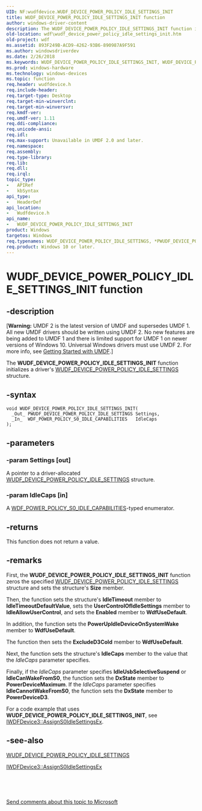 ```yaml
---
UID: NF:wudfdevice.WUDF_DEVICE_POWER_POLICY_IDLE_SETTINGS_INIT
title: WUDF_DEVICE_POWER_POLICY_IDLE_SETTINGS_INIT function
author: windows-driver-content
description: The WUDF_DEVICE_POWER_POLICY_IDLE_SETTINGS_INIT function initializes a driver's WUDF_DEVICE_POWER_POLICY_IDLE_SETTINGS structure.
old-location: wdf\wudf_device_power_policy_idle_settings_init.htm
old-project: wdf
ms.assetid: 893F249B-ACD9-4262-93B6-890987A9F591
ms.author: windowsdriverdev
ms.date: 2/26/2018
ms.keywords: WUDF_DEVICE_POWER_POLICY_IDLE_SETTINGS_INIT, WUDF_DEVICE_POWER_POLICY_IDLE_SETTINGS_INIT function, umdf.wudf_device_power_policy_idle_settings_init, wdf.wudf_device_power_policy_idle_settings_init, wudfdevice/WUDF_DEVICE_POWER_POLICY_IDLE_SETTINGS_INIT
ms.prod: windows-hardware
ms.technology: windows-devices
ms.topic: function
req.header: wudfdevice.h
req.include-header: 
req.target-type: Desktop
req.target-min-winverclnt: 
req.target-min-winversvr: 
req.kmdf-ver: 
req.umdf-ver: 1.11
req.ddi-compliance: 
req.unicode-ansi: 
req.idl: 
req.max-support: Unavailable in UMDF 2.0 and later.
req.namespace: 
req.assembly: 
req.type-library: 
req.lib: 
req.dll: 
req.irql: 
topic_type:
-	APIRef
-	kbSyntax
api_type:
-	HeaderDef
api_location:
-	Wudfdevice.h
api_name:
-	WUDF_DEVICE_POWER_POLICY_IDLE_SETTINGS_INIT
product: Windows
targetos: Windows
req.typenames: WUDF_DEVICE_POWER_POLICY_IDLE_SETTINGS, *PWUDF_DEVICE_POWER_POLICY_IDLE_SETTINGS
req.product: Windows 10 or later.
---
```


# WUDF_DEVICE_POWER_POLICY_IDLE_SETTINGS_INIT function


## -description


<p class="CCE_Message">[<b>Warning:</b> UMDF 2 is the latest version of UMDF and supersedes UMDF 1.  All new UMDF drivers should be written using UMDF 2.  No new features are being added to UMDF 1 and there is limited support for UMDF 1 on newer versions of Windows 10.  Universal Windows drivers must use UMDF 2.  For more info, see <a href="https://docs.microsoft.com/en-us/windows-hardware/drivers/wdf/getting-started-with-umdf-version-2">Getting Started with UMDF</a>.]

The <b>WUDF_DEVICE_POWER_POLICY_IDLE_SETTINGS_INIT</b> function initializes a driver's <a href="..\wudfddi_types\ns-wudfddi_types-_wudf_device_power_policy_idle_settings.md">WUDF_DEVICE_POWER_POLICY_IDLE_SETTINGS</a> structure.


## -syntax


````
void WUDF_DEVICE_POWER_POLICY_IDLE_SETTINGS_INIT(
  _Out_ PWUDF_DEVICE_POWER_POLICY_IDLE_SETTINGS Settings,
  _In_  WDF_POWER_POLICY_S0_IDLE_CAPABILITIES   IdleCaps
);
````


## -parameters




### -param Settings [out]

A pointer to a driver-allocated <a href="..\wudfddi_types\ns-wudfddi_types-_wudf_device_power_policy_idle_settings.md">WUDF_DEVICE_POWER_POLICY_IDLE_SETTINGS</a> structure.


### -param IdleCaps [in]

A <a href="..\wudfddi_types\ne-wudfddi_types-_wdf_power_policy_s0_idle_capabilities.md">WDF_POWER_POLICY_S0_IDLE_CAPABILITIES</a>-typed enumerator.


## -returns



This function does not return a value.




## -remarks



First, the <b>WUDF_DEVICE_POWER_POLICY_IDLE_SETTINGS_INIT</b> function zeros the specified <a href="..\wudfddi_types\ns-wudfddi_types-_wudf_device_power_policy_idle_settings.md">WUDF_DEVICE_POWER_POLICY_IDLE_SETTINGS</a> structure and sets the structure's <b>Size</b> member. 

Then, the function sets the structure's <b>IdleTimeout</b> member to <b>IdleTimeoutDefaultValue</b>, sets the <b>UserControlOfIdleSettings</b> member to <b>IdleAllowUserControl</b>, and sets the <b>Enabled</b> member to <b>WdfUseDefault</b>. 

In addition, the function sets the <b>PowerUpIdleDeviceOnSystemWake</b> member to  <b>WdfUseDefault</b>.

 The function then sets the <b>ExcludeD3Cold</b> member to <b>WdfUseDefault</b>.

Next, the function sets the structure's <b>IdleCaps</b> member to the value that the <i>IdleCaps</i> parameter specifies. 

Finally, if the <i>IdleCaps</i> parameter specifies <b>IdleUsbSelectiveSuspend</b> or <b>IdleCanWakeFromS0</b>, the function sets the <b>DxState</b> member to <b>PowerDeviceMaximum</b>. If the <i>IdleCaps</i> parameter specifies <b>IdleCannotWakeFromS0</b>, the function sets the <b>DxState</b> member to <b>PowerDeviceD3</b>.

For a code example that uses <b>WUDF_DEVICE_POWER_POLICY_IDLE_SETTINGS_INIT</b>, see <a href="https://msdn.microsoft.com/D020B8AA-7353-47E1-A111-82BFE6F5F03D">IWDFDevice3::AssignS0IdleSettingsEx</a>.




## -see-also

<a href="..\wudfddi_types\ns-wudfddi_types-_wudf_device_power_policy_idle_settings.md">WUDF_DEVICE_POWER_POLICY_IDLE_SETTINGS</a>



<a href="https://msdn.microsoft.com/D020B8AA-7353-47E1-A111-82BFE6F5F03D">IWDFDevice3::AssignS0IdleSettingsEx</a>



 

 

<a href="mailto:wsddocfb@microsoft.com?subject=Documentation%20feedback [wdf\wdf]:%20WUDF_DEVICE_POWER_POLICY_IDLE_SETTINGS_INIT function%20 RELEASE:%20(2/26/2018)&amp;body=%0A%0APRIVACY STATEMENT%0A%0AWe use your feedback to improve the documentation. We don't use your email address for any other purpose, and we'll remove your email address from our system after the issue that you're reporting is fixed. While we're working to fix this issue, we might send you an email message to ask for more info. Later, we might also send you an email message to let you know that we've addressed your feedback.%0A%0AFor more info about Microsoft's privacy policy, see http://privacy.microsoft.com/en-us/default.aspx." title="Send comments about this topic to Microsoft">Send comments about this topic to Microsoft</a>

